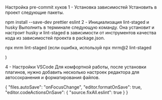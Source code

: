 Настройка pre-commit хуков
1 - Установка зависимостей
Установить в проект следующие пакеты.

npm install --save-dev prettier eslint
2 - Инициализация lint-staged и husky
Выполнить в терминале следующую команду. Она установит и настроит husky и lint-staged в зависимости от инструментов качества кода из зависимостей проекта в package.json.

npx mrm lint-staged
(если ошибка, используй npx mrm@2 lint-staged

)

4 - Настройки VSCode
Для комфортной работы, после установки плагинов, нужно добавить несколько настроек редактора для автосохранения и форматирования файлов.

{
"files.autoSave": "onFocusChange",
"editor.formatOnSave": true,
"editor.codeActionsOnSave": {
"source.fixAll.eslint": true
}
}
